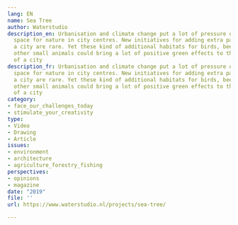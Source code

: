```yaml
---
lang: EN
name: Sea Tree
author: Waterstudio
description_en: Urbanisation and climate change put a lot of pressure on available
  space for nature in city centres. New initiatives for adding extra park zones to
  a city are rare. Yet these kind of additional habitats for birds, bees, bats and
  other small animals could bring a lot of positive green effects to the environment
  of a city
description_fr: Urbanisation and climate change put a lot of pressure on available
  space for nature in city centres. New initiatives for adding extra park zones to
  a city are rare. Yet these kind of additional habitats for birds, bees, bats and
  other small animals could bring a lot of positive green effects to the environment
  of a city
category:
- face_our_challenges_today
- stimulate_your_creativity
type:
- Video
- Drawing
- Article
issues:
- environment
- architecture
- agriculture_forestry_fishing
perspectives:
- opinions
- magazine
date: "2019"
file: ''
url: https://www.waterstudio.nl/projects/sea-tree/

---
```

